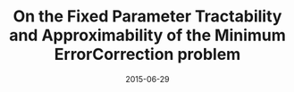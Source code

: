 ---
title: "On the Fixed Parameter Tractability and Approximability of the Minimum ErrorCorrection problem"
collection: talks
type: "Talk"
permalink: /talks/2015-06-29-cpm
venue: "CPM 2015, 26th Annual Symposium on Combinatorial PatternMatching"
date: 2015-06-29
location: "Ischia Island, Italy"
---